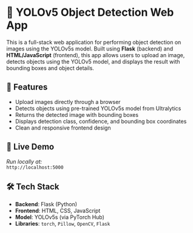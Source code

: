 # 🧠 YOLOv5 Object Detection Web App

This is a full-stack web application for performing object detection on images using the YOLOv5s model. Built using **Flask** (backend) and **HTML/JavaScript** (frontend), this app allows users to upload an image, detects objects using the YOLOv5 model, and displays the result with bounding boxes and object details.



## 🎯 Features

- Upload images directly through a browser
- Detects objects using pre-trained YOLOv5s model from Ultralytics
- Returns the detected image with bounding boxes
- Displays detection class, confidence, and bounding box coordinates
- Clean and responsive frontend design



## 🚀 Live Demo

*Run locally at:*  
`http://localhost:5000`



## 🛠️ Tech Stack

- **Backend**: Flask (Python)
- **Frontend**: HTML, CSS, JavaScript
- **Model**: YOLOv5s (via PyTorch Hub)
- **Libraries**: `torch`, `Pillow`, `OpenCV`, `Flask`
